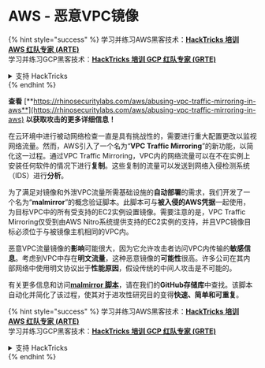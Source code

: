 # AWS - 恶意VPC镜像

{% hint style="success" %}
学习并练习AWS黑客技术：<img src="/.gitbook/assets/image.png" alt="" data-size="line">[**HackTricks 培训 AWS 红队专家 (ARTE)**](https://training.hacktricks.xyz/courses/arte)<img src="/.gitbook/assets/image.png" alt="" data-size="line">\
学习并练习GCP黑客技术：<img src="/.gitbook/assets/image (2).png" alt="" data-size="line">[**HackTricks 培训 GCP 红队专家 (GRTE)**<img src="/.gitbook/assets/image (2).png" alt="" data-size="line">](https://training.hacktricks.xyz/courses/grte)

<details>

<summary>支持 HackTricks</summary>

* 查看[**订阅计划**](https://github.com/sponsors/carlospolop)!
* **加入** 💬 [**Discord 群组**](https://discord.gg/hRep4RUj7f) 或 [**telegram 群组**](https://t.me/peass) 或 **关注**我们的**Twitter** 🐦 [**@hacktricks\_live**](https://twitter.com/hacktricks\_live)**.**
* 通过向[**HackTricks**](https://github.com/carlospolop/hacktricks)和[**HackTricks Cloud**](https://github.com/carlospolop/hacktricks-cloud) github 仓库提交 PR 来分享黑客技巧。

</details>
{% endhint %}

**查看** [**https://rhinosecuritylabs.com/aws/abusing-vpc-traffic-mirroring-in-aws**](https://rhinosecuritylabs.com/aws/abusing-vpc-traffic-mirroring-in-aws) **以获取攻击的更多详细信息！**

在云环境中进行被动网络检查一直是具有挑战性的，需要进行重大配置更改以监视网络流量。然而，AWS引入了一个名为“**VPC Traffic Mirroring**”的新功能，以简化这一过程。通过VPC Traffic Mirroring，VPC内的网络流量可以在不在实例上安装任何软件的情况下进行**复制**。这些复制的流量可以发送到网络入侵检测系统（IDS）进行**分析**。

为了满足对镜像和外泄VPC流量所需基础设施的**自动部署**的需求，我们开发了一个名为“**malmirror**”的概念验证脚本。此脚本可与**被入侵的AWS凭据**一起使用，为目标VPC中的所有受支持的EC2实例设置镜像。需要注意的是，VPC Traffic Mirroring仅受到由AWS Nitro系统提供支持的EC2实例的支持，并且VPC镜像目标必须位于与被镜像主机相同的VPC内。

恶意VPC流量镜像的**影响**可能很大，因为它允许攻击者访问VPC内传输的**敏感信息**。考虑到VPC中存在**明文流量**，这种恶意镜像的**可能性**很高。许多公司在其内部网络中使用明文协议出于**性能原因**，假设传统的中间人攻击是不可能的。

有关更多信息和访问[**malmirror 脚本**](https://github.com/RhinoSecurityLabs/Cloud-Security-Research/tree/master/AWS/malmirror)，请在我们的**GitHub存储库**中查找。该脚本自动化并简化了该过程，使其对于进攻性研究目的变得**快速、简单和可重复**。

{% hint style="success" %}
学习并练习AWS黑客技术：<img src="/.gitbook/assets/image.png" alt="" data-size="line">[**HackTricks 培训 AWS 红队专家 (ARTE)**](https://training.hacktricks.xyz/courses/arte)<img src="/.gitbook/assets/image.png" alt="" data-size="line">\
学习并练习GCP黑客技术：<img src="/.gitbook/assets/image (2).png" alt="" data-size="line">[**HackTricks 培训 GCP 红队专家 (GRTE)**<img src="/.gitbook/assets/image (2).png" alt="" data-size="line">](https://training.hacktricks.xyz/courses/grte)

<details>

<summary>支持 HackTricks</summary>

* 查看[**订阅计划**](https://github.com/sponsors/carlospolop)!
* **加入** 💬 [**Discord 群组**](https://discord.gg/hRep4RUj7f) 或 [**telegram 群组**](https://t.me/peass) 或 **关注**我们的**Twitter** 🐦 [**@hacktricks\_live**](https://twitter.com/hacktricks\_live)**.**
* 通过向[**HackTricks**](https://github.com/carlospolop/hacktricks)和[**HackTricks Cloud**](https://github.com/carlospolop/hacktricks-cloud) github 仓库提交 PR 来分享黑客技巧。

</details>
{% endhint %}
